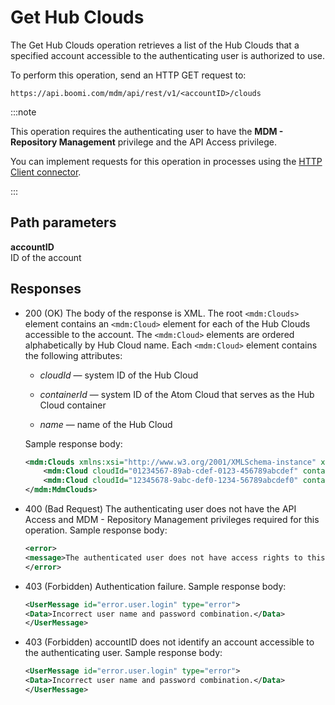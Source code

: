 # Get Hub Clouds 

<head>
  <meta name="guidename" content="DataHub"/>
  <meta name="context" content="GUID-9c9e4211-ad15-413c-999f-047a7db878c4"/>
</head>


The Get Hub Clouds operation retrieves a list of the Hub Clouds that a specified account accessible to the authenticating user is authorized to use.

To perform this operation, send an HTTP GET request to:

`https://api.boomi.com/mdm/api/rest/v1/<accountID>/clouds`

:::note

This operation requires the authenticating user to have the **MDM - Repository Management** privilege and the API Access privilege.

You can implement requests for this operation in processes using the [HTTP Client connector](/docs/Atomsphere/Integration/Connectors/r-atm-HTTP_Client_connector_d64af80e-febe-4cd2-89ad-e3d0fc53c502.md).

:::

## Path parameters 

**accountID**  
ID of the account


## Responses 
-   200 \(OK\) The body of the response is XML. The root `<mdm:Clouds>` element contains an `<mdm:Cloud>` element for each of the Hub Clouds accessible to the account. The `<mdm:Cloud>` elements are ordered alphabetically by Hub Cloud name. Each `<mdm:Cloud>` element contains the following attributes:

    -   *cloudId* — system ID of the Hub Cloud

    -   *containerId* — system ID of the Atom Cloud that serves as the Hub Cloud container

    -   *name* — name of the Hub Cloud

    Sample response body:

    ```xml
    <mdm:Clouds xmlns:xsi="http://www.w3.org/2001/XMLSchema-instance" xmlns:mdm="http://mdm.api.platform.boomi.com/">
        <mdm:Cloud cloudId="01234567-89ab-cdef-0123-456789abcdef" containerId="fedcba98-7654-3210-fedc-ba9876543210" name="Canada Hub Cloud"/>
        <mdm:Cloud cloudId="12345678-9abc-def0-1234-56789abcdef0" containerId="edcba987-6543-210f-edc-ba9876543210f" name="USA East Hub Cloud"/>
    </mdm:MdmClouds>
    ```

- 400 (Bad Request) The authenticating user does not have the API Access and MDM - Repository Management privileges required for this operation. Sample response body:

    ```xml
    <error>
    <message>The authenticated user does not have access rights to this functionality</message>
    </error>
    ```

- 403 (Forbidden) Authentication failure. Sample response body:

    ```xml
    <UserMessage id="error.user.login" type="error">
    <Data>Incorrect user name and password combination.</Data>
    </UserMessage>
    ```

- 403 (Forbidden) accountID does not identify an account accessible to the authenticating user. Sample response body:

    ```xml
    <UserMessage id="error.user.login" type="error">
    <Data>Incorrect user name and password combination.</Data>
    </UserMessage>
    ```